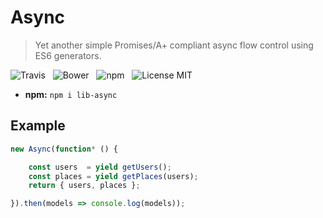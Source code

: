 # Async

> Yet another simple Promises/A+ compliant async flow control using ES6 generators.

![Travis](http://img.shields.io/travis/Wildhoney/Async.svg?style=flat-square)
&nbsp;
![Bower](https://img.shields.io/bower/v/lib-async.svg?style=flat-square)
&nbsp;
![npm](http://img.shields.io/npm/v/lib-async.svg?style=flat-square)
&nbsp;
![License MIT](http://img.shields.io/badge/License-MIT-lightgrey.svg?style=flat-square)

 * **npm:** `npm i lib-async`

## Example

```javascript
new Async(function* () {

    const users  = yield getUsers();
    const places = yield getPlaces(users);
    return { users, places };

}).then(models => console.log(models));
```